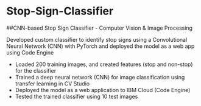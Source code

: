 # Stop-Sign-Classifier
##CNN-based Stop Sign Classifier - Computer Vision &amp; Image Processing

Developed custom classifier to identify stop signs using a Convolutional Neural Network (CNN) with PyTorch and deployed the model as a web app using Code Engine 


- Loaded 200 training images, and created features (stop and non-stop) for the classifier
- Trained a deep neural network (CNN) for image classification using transfer learning in CV Studio
- Deployed the model as a web application to IBM Cloud (Code Engine)
- Tested the trained classifier using 10 test images
